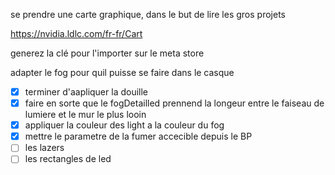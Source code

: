 se prendre une carte graphique, dans le but de lire les gros projets

https://nvidia.ldlc.com/fr-fr/Cart

generez la clé pour l'importer sur le meta store

adapter le fog pour quil puisse se faire dans le casque

- [X] terminer d'aapliquer la douille
- [X] faire en sorte que le fogDetailled prennend la longeur  entre le faiseau de lumiere et le mur le plus looin
- [X] appliquer la couleur des light a la couleur du fog
- [X] mettre le parametre de la fumer accecible depuis le BP
- [ ] les lazers
- [ ] les rectangles de led
